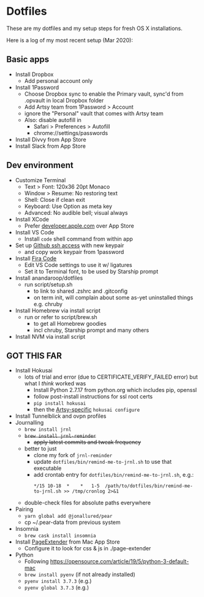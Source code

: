 # Dotfiles

These are my dotfiles and my setup steps for fresh OS X installations.

Here is a log of my most recent setup (Mar 2020):

## Basic apps
- Install Dropbox
  - Add personal account only
- Install 1Password
  - Choose Dropbox sync to enable the Primary vault, sync'd from .opvault in local Dropbox folder
  - Add Artsy team from 1Password > Account
  - ignore the "Personal" vault that comes with Artsy team
  - Also: disable autofill in
    - Safari > Preferences > Autofill
    - chrome://settings/passwords
- Install Divvy from App Store
- Install Slack from App Store

## Dev environment
- Customize Terminal
  - Text > Font: 120x36 20pt Monaco
  - Window > Resume: No restoring text
  - Shell: Close if clean exit
  - Keyboard: Use Option as meta key
  - Advanced: No audible bell; visual always
- Install XCode
  - Prefer [developer.apple.com](https://developer.apple.com/download/more/) over App Store
- Install VS Code
  - Install `code` shell command from within app
- Set up [Github ssh access](https://help.github.com/en/github/authenticating-to-github/connecting-to-github-with-ssh) with new keypair
  - and copy work keypair from 1password
- Install [Fira Code](https://github.com/tonsky/FiraCode)
  - Edit VS Code settings to use it w/ ligatures
  - Set it to Terminal font, to be used by Starship prompt
- Install anandaroop/dotfiles
  - run script/setup.sh
    - to link to shared .zshrc and .gitconfig
    - on term init, will complain about some as-yet uninstalled things e.g. chruby
- Install Homebrew via install script
  - run or refer to script/brew.sh
    - to get all Homebrew goodies
    - incl chruby, Starship prompt and many others
- Install NVM via install script

## GOT THIS FAR

- Install Hokusai
  - lots of trial and error (due to CERTIFICATE_VERIFY_FAILED error) but what I _think_ worked was
    - Install Python 2.7.17 from python.org which includes pip, openssl
    - follow post-install instructions for ssl root certs
    - `pip install hokusai`
    - then the [Artsy-specific](https://github.com/artsy/README/blob/master/playbooks/hokusai.md) `hokusai configure`
- Install Tunnelblick and ovpn profiles
- Journalling
  - `brew install jrnl`
  - ~~`brew install jrnl-reminder`~~
    - ~~apply latest commits and tweak frequency~~
  - better to just
    - clone my fork of `jrnl-reminder`
    - update `dotfiles/bin/remind-me-to-jrnl.sh` to use that executable
    - add crontab entry for `dotfiles/bin/remind-me-to-jrnl.sh`, e.g.:
      ```
      */15 10-18  *    *   1-5  /path/to/dotfiles/bin/remind-me-to-jrnl.sh >> /tmp/cronlog 2>&1
      ```
  - double-check files for absolute paths everywhere
- Pairing
  - `yarn global add @jonallured/pear`
  - cp ~/.pear-data from previous system
- Insomnia
  - `brew cask install insomnia`
- Install [PageExtender](https://github.com/fphilipe/PageExtender.app) from Mac App Store
  - Configure it to look for css & js in ./page-extender
- Python
  - Following https://opensource.com/article/19/5/python-3-default-mac
  - `brew install pyenv` (if not already installed)
  - `pyenv install 3.7.3` (e.g.)
  - `pyenv global 3.7.3` (e.g.)

